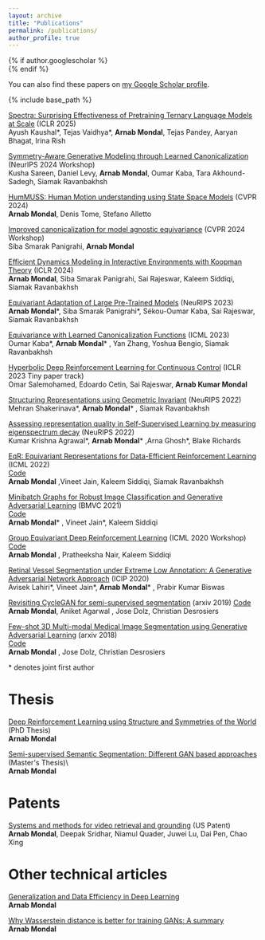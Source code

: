 ```yaml
---
layout: archive
title: "Publications"
permalink: /publications/
author_profile: true
---
```


{% if author.googlescholar %}  
{% endif %}

You can also find these papers on [my Google Scholar profile](https://scholar.google.com/citations?user=NhWR4yIAAAAJ&hl=en).

{% include base_path %}

[Spectra: Surprising Effectiveness of Pretraining Ternary Language Models at Scale](https://openreview.net/forum?id=TJo6aQb7mK) (ICLR 2025)\
Ayush Kaushal\*, Tejas Vaidhya\*, **Arnab Mondal**, Tejas Pandey, Aaryan Bhagat, Irina Rish

[Symmetry-Aware Generative Modeling through Learned Canonicalization](https://openreview.net/forum?id=emQQupUb2n) (NeurIPS 2024 Workshop)\
Kusha Sareen, Daniel Levy, **Arnab Mondal**, Oumar Kaba, Tara Akhound-Sadegh, Siamak Ravanbakhsh

[HumMUSS: Human Motion understanding using State Space Models](https://openaccess.thecvf.com/content/CVPR2024/papers/Mondal_HumMUSS_Human_Motion_Understanding_using_State_Space_Models_CVPR_2024_paper.pdf)
(CVPR 2024)\
**Arnab Mondal**, Denis Tome, Stefano Alletto

[Improved canonicalization for model agnostic equivariance](https://arxiv.org/abs/2405.14089) (CVPR 2024 Workshop)\
Siba Smarak Panigrahi, **Arnab Mondal**

[Efficient Dynamics Modeling in Interactive Environments with Koopman Theory](https://arxiv.org/abs/2306.11941)
(ICLR 2024)\
**Arnab Mondal**, Siba Smarak Panigrahi, Sai Rajeswar, Kaleem Siddiqi, Siamak Ravanbakhsh

[Equivariant Adaptation of Large Pre-Trained Models](https://arxiv.org/abs/2310.01647)
(NeuRIPS 2023)\
**Arnab Mondal**\*, Siba Smarak Panigrahi\*, Sékou-Oumar Kaba, Sai Rajeswar, Siamak Ravanbakhsh

[Equivariance with Learned Canonicalization Functions](https://proceedings.mlr.press/v202/kaba23a/kaba23a.pdf)
(ICML 2023)\
Oumar Kaba\*, **Arnab Mondal**\* , Yan Zhang, Yoshua Bengio, Siamak Ravanbakhsh

[Hyperbolic Deep Reinforcement Learning for Continuous Control](https://openreview.net/forum?id=Mrz9PgP3sT)
(ICLR 2023 Tiny paper track)\
Omar Salemohamed, Edoardo Cetin, Sai Rajeswar, **Arnab Kumar Mondal**

[Structuring Representations using Geometric Invariant](https://nips.cc/Conferences/2022/Schedule?showEvent=52839)
(NeuRIPS 2022)\
Mehran Shakerinava\*, **Arnab Mondal**\* , Siamak Ravanbakhsh


[Assessing representation quality in Self-Supervised Learning by measuring eigenspectrum decay](https://nips.cc/Conferences/2022/Schedule?showEvent=53893)
(NeuRIPS 2022)\
Kumar Krishna Agrawal\*, **Arnab Mondal**\* ,Arna Ghosh\*, Blake Richards


[EqR: Equivariant Representations for Data-Efficient Reinforcement Learning](https://proceedings.mlr.press/v162/mondal22a.html)
(ICML 2022)  
[Code](https://github.com/arnab39/Symmetry-RL)\
**Arnab Mondal** ,Vineet Jain, Kaleem Siddiqi, Siamak Ravanbakhsh



[Minibatch Graphs for Robust Image Classification and Generative Adversarial Learning](https://arxiv.org/abs/2007.03437)
(BMVC 2021)  
[Code](https://github.com/arnab39)\
**Arnab Mondal**\* , Vineet Jain\*, Kaleem Siddiqi

[Group Equivariant Deep Reinforcement Learning](https://arxiv.org/abs/2007.03437)
(ICML 2020 Workshop)  
[Code](https://github.com/arnab39/EquivariantDQN)\
**Arnab Mondal** , Pratheeksha Nair, Kaleem Siddiqi

[Retinal Vessel Segmentation under Extreme Low Annotation: A Generative Adversarial Network Approach](https://arxiv.org/pdf/1809.01348.pdf)
(ICIP 2020)  
Avisek Lahiri\*, Vineet Jain\*, **Arnab Mondal**\* , Prabir Kumar Biswas

[Revisiting CycleGAN for semi-supervised segmentation](https://arxiv.org/abs/1908.11569)
(arxiv 2019)
[Code](https://github.com/arnab39/Semi-supervised-segmentation-cycleGAN)\
**Arnab Mondal**, Aniket Agarwal , Jose Dolz, Christian Desrosiers

[Few-shot 3D Multi-modal Medical Image Segmentation using Generative Adversarial Learning](https://arxiv.org/abs/1810.12241)
(arxiv 2018)  
[Code](https://github.com/arnab39/FewShot_GAN-Unet3D)\
**Arnab Mondal** , Jose Dolz, Christian Desrosiers

\* denotes joint first author


Thesis
======

[Deep Reinforcement Learning using Structure and Symmetries of the World](http://arnab39.github.io/files/Phd_Thesis-Arnab.pdf) (PhD Thesis)\
**Arnab Mondal**

[Semi-supervised Semantic Segmentation: Different GAN based approaches](http://arnab39.github.io/files/Mtech_Thesis_Final_IITKgp.pdf) (Master's Thesis)\  
**Arnab Mondal**

Patents
======
[Systems and methods for video retrieval and grounding](https://patents.google.com/patent/US20230153352A1/en)
(US Patent)\
**Arnab Mondal**, Deepak Sridhar, Niamul Quader, Juwei Lu, Dai Pen, Chao Xing 

Other technical articles 
======
[Generalization and Data Efficiency in Deep Learning](http://arnab39.github.io/files/Generalization_and_Data_Efficiency_in_Deep_Learning.pdf)  
**Arnab Mondal** 

[Why Wasserstein distance is better for training GANs: A summary](http://arnab39.github.io/files/Wasserstein_distance_term_paper.pdf)  
**Arnab Mondal**


